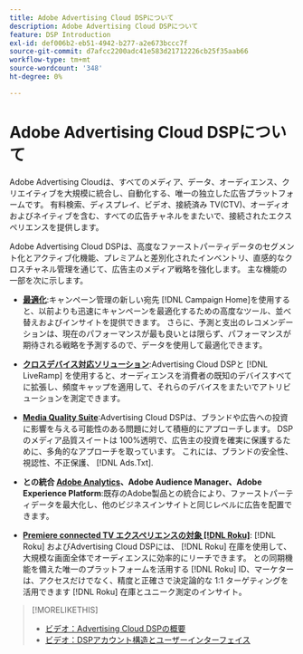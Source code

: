 ```yaml
---
title: Adobe Advertising Cloud DSPについて
description: Adobe Advertising Cloud DSPについて
feature: DSP Introduction
exl-id: def006b2-eb51-4942-b277-a2e673bccc7f
source-git-commit: d7afcc2200adc41e583d21712226cb25f35aab66
workflow-type: tm+mt
source-wordcount: '348'
ht-degree: 0%

---
```


# Adobe Advertising Cloud DSPについて

Adobe Advertising Cloudは、すべてのメディア、データ、オーディエンス、クリエイティブを大規模に統合し、自動化する、唯一の独立した広告プラットフォームです。 有料検索、ディスプレイ、ビデオ、接続済み TV(CTV)、オーディオおよびネイティブを含む、すべての広告チャネルをまたいで、接続されたエクスペリエンスを提供します。

Adobe Advertising Cloud DSPは、高度なファーストパーティデータのセグメント化とアクティブ化機能、プレミアムと差別化されたインベントリ、直感的なクロスチャネル管理を通じて、広告主のメディア戦略を強化します。 主な機能の一部を次に示します。

* [**最適化**](features/optimization.md):キャンペーン管理の新しい宛先 [!DNL Campaign Home]を使用すると、以前よりも迅速にキャンペーンを最適化するための高度なツール、並べ替えおよびインサイトを提供できます。 さらに、予測と支出のレコメンデーションは、現在のパフォーマンスが最も良いとは限らず、パフォーマンスが期待される戦略を予測するので、データを使用して最適化できます。

* [**クロスデバイス対応ソリューション**](features/cross-device-solutions.md):Advertising Cloud DSPと [!DNL LiveRamp] を使用すると、オーディエンスを消費者の既知のデバイスすべてに拡張し、頻度キャップを適用して、それらのデバイスをまたいでアトリビューションを測定できます。

* [**Media Quality Suite**](features/brand-safety-media-quality.md):Advertising Cloud DSPは、ブランドや広告への投資に影響を与える可能性のある問題に対して積極的にアプローチします。 DSPのメディア品質スイートは 100%透明で、広告主の投資を確実に保護するために、多角的なアプローチを取っています。 これには、ブランドの安全性、視認性、不正保護、 [!DNL Ads.Txt].

* **との統合 [Adobe Analytics](/help/integrations/analytics/overview.md)、Adobe Audience Manager、Adobe Experience Platform**:既存のAdobe製品との統合により、ファーストパーティデータを最大化し、他のビジネスインサイトと同じレベルに広告を配置できます。

* [**Premiere connected TV エクスペリエンスの対象 [!DNL Roku]**](/help/dsp/inventory/roku-inventory.md): [!DNL Roku] およびAdvertising Cloud DSPには、 [!DNL Roku] 在庫を使用して、大規模な画面全体でオーディエンスに効率的にリーチできます。 との同期機能を備えた唯一のプラットフォームを活用する [!DNL Roku] ID、マーケターは、アクセスだけでなく、精度と正確さで決定論的な 1:1 ターゲティングを活用できます [!DNL Roku] 在庫とユニーク測定のインサイト。

>[!MORELIKETHIS]
>
>* [ビデオ：Advertising Cloud DSPの概要](https://experienceleague.adobe.com/docs/advertising-cloud-learn/tutorials/dsp/intro.html)
>* [ビデオ：DSPアカウント構造とユーザーインターフェイス](https://experienceleague.adobe.com/docs/advertising-cloud-learn/tutorials/dsp/ui.html)

